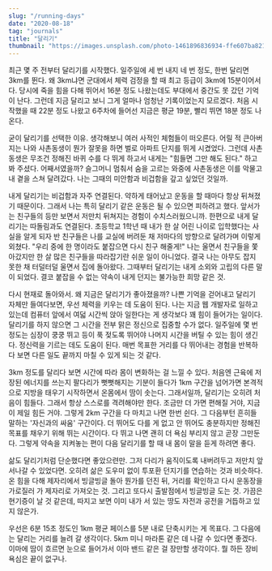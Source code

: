 ```yaml
---
slug: "/running-days"
date: "2020-08-18"
tag: "journals"
title: "달리기"
thumbnail: "https://images.unsplash.com/photo-1461896836934-ffe607ba8211"
---
```


최근 몇 주 전부터 달리기를 시작했다. 일주일에 세 번 내지 네 번 정도, 한번 달리면 3km를 뛴다.  왜 3km냐면 군대에서 체력 검정을 할 때 최고 등급이 3km에 15분이어서다. 당시에 죽을 힘을 다해 뛰어서 16분 정도 나왔는데도 부대에서 중간도 못 갔던 기억이 난다. 그런데 지금 달리고 보니 그게 얼마나 엄청난 기록이었는지 모르겠다. 처음 시작했을 때 22분 정도 나왔고 6주차에 들어선 지금은 평균 19분, 빨리 뛰면 18분 정도 나온다.

굳이 달리기를 선택한 이유. 생각해보니 여러 사적인 체험들이 떠오른다. 어릴 적 큰아버지는 나와 사촌동생이 뭔가 잘못을 하면 벌로 아파트 단지를 뛰게 시켰었다. 그런데 사촌동생은 무조건 정해진 바퀴 수를 다 뛰게 하고서 내게는 "힘들면 그만 해도 된다." 하고 봐 주셨다. 어째서였을까? 슬그머니 멈춰서 숨을 고르는 와중에 사촌동생은 이를 악물고 내 곁을 스쳐 달려갔다. 나는 그때의 미안함과 비겁함을 갚고 싶었던 것일까.

내게 달리기는 비겁함과 자주 연결된다. 약하게 태어났고 운동을 할 때마다 항상 뒤쳐졌기 때문이다. 그래서 나는 특히 달리기 같은 운동은 될 수 있으면 피하려고 했다. 앞서가는 친구들의 등만 보면서 저만치 뒤쳐지는 경험이 수치스러웠으니까. 한편으로 내게 달리기는 따돌림과도 연결된다. 초등학교 1학년 때 내가 한 살 어린 나이로 입학했다는 사실을 알게 되자 반 친구들은 나를 교실에 버려둔 채 저마다의 방향으로 달려가며 이렇게 외쳤다. "우리 중에 한 명이라도 붙잡으면 다시 친구 해줄게!" 나는 울면서 친구들을 쫓아갔지만 한 살 많은 친구들을 따라잡기란 쉬운 일이 아니었다. 결국 나는 아무도 잡지 못한 채 터덜터덜 울면서 집에 돌아왔다. 그때부터 달리기는 내게 소외와 고립의 다른 말이 되었다. 결코 붙잡을 수 없는 약속이 내게 던지는 불가능한 희망 같은 것.

다시 현재로 돌아와서. 왜 지금은 달리기가 좋아졌을까? 나쁜 기억을 걷어내고 달리기 자체만 들여다보면, 우선 체력을 키우는 데 도움이 된다. 나는 지금 웹 개발자로 일하고 있는데 컴퓨터 앞에서 여덟 시간씩 앉아 일한다는 게 생각보다 꽤 힘이 들어가는 일이다. 달리기를 하지 않으면 그 시간을 전부 맑은 정신으로 집중할 수가 없다. 일주일에 몇 번 정도는 심장이 쿵쿵 뛰고 등이 푹 젖도록 뛰어야  나머지 시간을 버틸 수 있는 힘이 생긴다. 정신력을 기르는 데도 도움이 된다.  매번 목표한 거리를 다 뛰어내는 경험을 반복하다 보면 다른 일도 끝까지 마칠 수 있게 되는 것 같다.

3km 정도를 달리다 보면 시간에 따라 몸이 변화하는 걸 느낄 수 있다. 처음엔 근육에 저장된 에너지를 쓰는지 팔다리가 뻣뻣해지는 기분이 들다가 1km 구간을 넘어가면 본격적으로 지방을 태우기 시작하면서 온몸에서 땀이 솟는다. 그래서일까, 달리기는 오히려 처음이 힘들다.  그래서 항상 스스로를 격려해야만 한다. 조금만 더 가면 편해질 거야, 지금이 제일 힘든 거야. 그렇게 2km 구간을 다 마치고 나면 한번 쉰다. 그 다음부턴 흔히들 말하는 '자신과의 싸움' 구간이다. 더 뛰어도 다를 게 없고 안 뛰어도 충분하지만 정해진 목표를 채우기 위해 뛰는 시간이다. 다 뛰고 나면 괜히 더 욕심 부리지 않고 곧장 그만둔다. 그렇게 약속을 지켜놓는 편이 다음 달리기를 할 때 내 몸이 말을 듣게 하려면 좋다.

삶도 달리기처럼 단순했다면 좋았으련만. 그저 다리가 움직이도록 내버려두고 저만치 앞서나갈 수 있었다면. 오히려 삶은 도우미 없이 투포환 던지기를 연습하는 것과 비슷하다. 온 힘을 다해 제자리에서 빙글빙글 돌아 뭔가를 던진 뒤, 거리를 확인하고 다시 운동장을 가로질러 가 제자리로 가져오는 것. 그리고 또다시 출발점에서 빙글빙글 도는 것. 가끔은 현기증이 날 것 같은데, 따지고 보면 이미 내가 서 있는 땅도 자전과 공전을 거듭하고 있지 않은가.

우선은 6분 15초 정도인 1km 평균 페이스를 5분 내로 단축시키는 게 목표다. 그 다음에는 달리는 거리를 늘려 갈 생각이다. 5km 미니 마라톤 같은 데 나갈 수 있다면 좋겠다. 이마에 땀이 흐르면 눈으로 들어가서 이마 밴드 같은 걸 장만할 생각이다. 뭘 하든 장비 욕심은 끝이 없구나.

